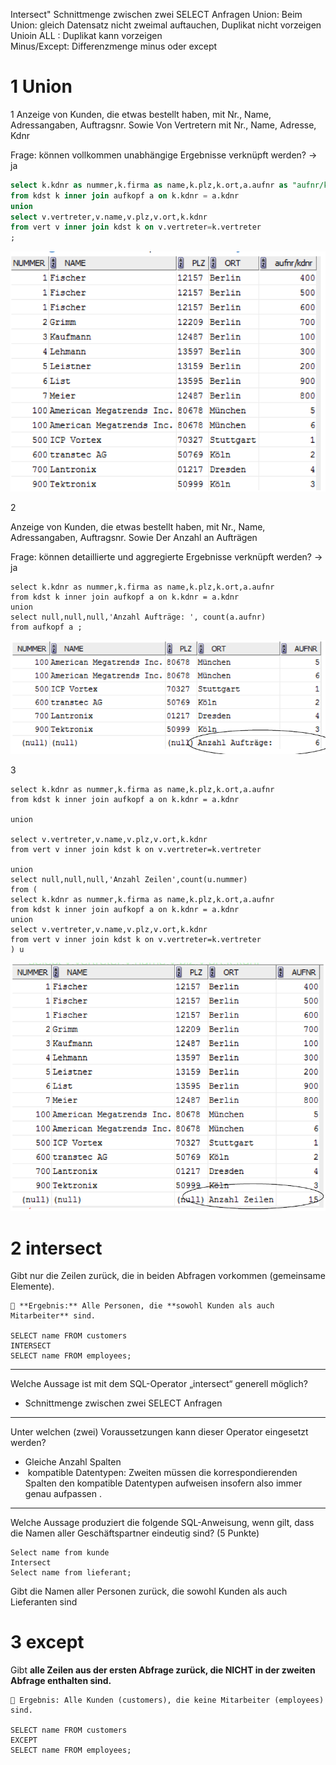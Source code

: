 



Intersect" Schnittmenge zwischen zwei SELECT Anfragen
Union: Beim Union: gleich Datensatz nicht zweimal auftauchen, Duplikat nicht vorzeigen  
Unioin ALL : Duplikat kann vorzeigen  
Minus/Except:  Differenzmenge minus oder except


# 1 Union

1 
Anzeige von Kunden, die etwas bestellt haben, mit Nr., Name, Adressangaben, Auftragsnr. Sowie Von Vertretern mit Nr., Name, Adresse, Kdnr

Frage: können vollkommen unabhängige Ergebnisse verknüpft werden? -> ja


```sql
select k.kdnr as nummer,k.firma as name,k.plz,k.ort,a.aufnr as "aufnr/kdnr"
from kdst k inner join aufkopf a on k.kdnr = a.kdnr
union
select v.vertreter,v.name,v.plz,v.ort,k.kdnr
from vert v inner join kdst k on v.vertreter=k.vertreter
;
```

![](image/Pasted%20image%2020250129205335.png)



2

Anzeige von Kunden, die etwas bestellt haben, mit Nr., Name, Adressangaben, Auftragsnr. Sowie Der Anzahl an Aufträgen

Frage: können detaillierte und aggregierte Ergebnisse verknüpft werden? -> ja

```
select k.kdnr as nummer,k.firma as name,k.plz,k.ort,a.aufnr
from kdst k inner join aufkopf a on k.kdnr = a.kdnr
union
select null,null,null,'Anzahl Aufträge: ', count(a.aufnr)
from aufkopf a ;

```

![](image/Pasted%20image%2020250129205505.png)


3 

```
select k.kdnr as nummer,k.firma as name,k.plz,k.ort,a.aufnr
from kdst k inner join aufkopf a on k.kdnr = a.kdnr

union

select v.vertreter,v.name,v.plz,v.ort,k.kdnr
from vert v inner join kdst k on v.vertreter=k.vertreter

union
select null,null,null,'Anzahl Zeilen',count(u.nummer)
from (
select k.kdnr as nummer,k.firma as name,k.plz,k.ort,a.aufnr
from kdst k inner join aufkopf a on k.kdnr = a.kdnr
union
select v.vertreter,v.name,v.plz,v.ort,k.kdnr
from vert v inner join kdst k on v.vertreter=k.vertreter
) u
```


![](image/Pasted%20image%2020250129205619.png)



# 2 intersect

Gibt nur die Zeilen zurück, die in beiden Abfragen vorkommen (gemeinsame Elemente).

```
🔹 **Ergebnis:** Alle Personen, die **sowohl Kunden als auch Mitarbeiter** sind.

SELECT name FROM customers
INTERSECT
SELECT name FROM employees;

```


---

Welche Aussage ist mit dem SQL-Operator „intersect“ generell möglich? 
- Schnittmenge zwischen zwei SELECT Anfragen

---

Unter welchen (zwei) Voraussetzungen kann dieser Operator eingesetzt werden? 
-  Gleiche Anzahl Spalten
-  kompatible Datentypen: Zweiten müssen die korrespondierenden Spalten den kompatible Datentypen aufweisen insofern also immer genau aufpassen .

---


Welche Aussage produziert die folgende SQL-Anweisung, wenn gilt, dass die Namen aller Geschäftspartner eindeutig sind? (5 Punkte)

```
Select name from kunde
Intersect
Select name from lieferant;
```

Gibt die Namen aller Personen zurück, die sowohl Kunden als auch Lieferanten sind



# 3 except 


Gibt **alle Zeilen aus der ersten Abfrage zurück, die NICHT in der zweiten Abfrage enthalten sind.**

```
🔹 Ergebnis: Alle Kunden (customers), die keine Mitarbeiter (employees) sind.

SELECT name FROM customers
EXCEPT
SELECT name FROM employees;
```


